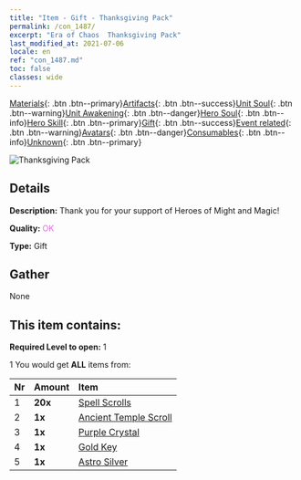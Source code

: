 ```yaml
---
title: "Item - Gift - Thanksgiving Pack"
permalink: /con_1487/
excerpt: "Era of Chaos  Thanksgiving Pack"
last_modified_at: 2021-07-06
locale: en
ref: "con_1487.md"
toc: false
classes: wide
---
```

 [Materials](/Items/){: .btn .btn--primary}[Artifacts](/Items/Artifacts/){: .btn .btn--success}[Unit Soul](/Items/UnitSoul/){: .btn .btn--warning}[Unit Awakening](/Items/UnitAwakening/){: .btn .btn--danger}[Hero Soul](/Items/HeroSoul/){: .btn .btn--info}[Hero Skill](/Items/HeroSkill/){: .btn .btn--primary}[Gift](/Items/Gift/){: .btn .btn--success}[Event related](/Items/Events/){: .btn .btn--warning}[Avatars](/Items/Avatars/){: .btn .btn--danger}[Consumables](/Items/Consumables/){: .btn .btn--info}[Unknown](/Items/Unknown/){: .btn .btn--primary}

 ![Thanksgiving Pack](/images/t/i_906011.png)

## Details
 **Description:** Thank you for your support of Heroes of Might and Magic!

 **Quality:** <span style="color: #DA70D6">OK</span>

 **Type:** Gift

## Gather

  None

## This item contains:

 **Required Level to open:** 1

 1 You would get **ALL** items  from:

  | Nr | Amount |     Item    |
  |:---|:-------|:------------|
  | 1 |  **20x** | [Spell Scrolls](/Items/con_694/) |  | 
  | 2 |  **1x** | [Ancient Temple Scroll](/Items/con_697/) |  | 
  | 3 |  **1x** | [Purple Crystal](/Items/con_720/) |  | 
  | 4 |  **1x** | [Gold Key](/Items/con_783/) |  | 
  | 5 |  **1x** | [Astro Silver](/Items/con_969/) |  | 
